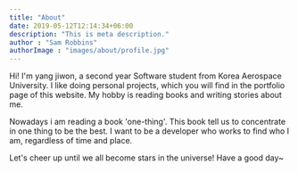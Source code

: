 ```yaml
---
title: "About"
date: 2019-05-12T12:14:34+06:00
description: "This is meta description."
author : "Sam Robbins"
authorImage : "images/about/profile.jpg"
---
```


Hi! I'm yang jiwon, a second year Software student from Korea Aerospace University. 
I like doing personal projects, which you will find in the portfolio page of this website. 
My hobby is reading books and writing stories about me. 

Nowadays i am reading a book 'one-thing'. This book tell us to concentrate in one thing to be the best. I want to be a developer who works to find who I am, regardless of time and place.

Let's cheer up until we all become stars in the universe! Have a good day~
